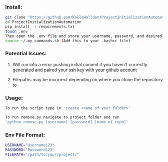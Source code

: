 ### Install: 
```bash
git clone "https://github.com/KalleHallden/ProjectInitializationAutomation.git"
cd ProjectInitializationAutomation
pip install -r requirements.txt
touch .env
Then open the .env file and store your username, password, and desired file destination. Use the provided format at the bottom of this README.
source ~/.my_commands.sh (Add this to your .bashrc file)
```

### Potential Issues:
1. Will run into a error pushing initial commit if you haven't correctly generated and paired your ssh key with your github account

2. Filepaths may be incorrect depending on where you clone the repository to

### Usage:
```bash
To run the script type in 'create <name of your folder>'

To run remove.py navigate to project folder and run
'python remove.py [username] [password] [name of repo]'
```

### Env File Format:
```bash
USERNAME="Username123"
PASSWORD="Password123"
FILEPATH="/path/to/your/project/"
```
